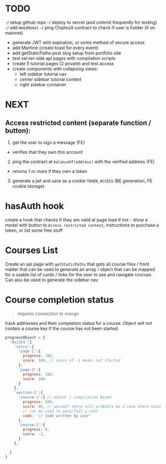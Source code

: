 # TODO

-/ setup github repo
-/ deploy to vercel (and commit frequently for testing)
-/ add `Web3Modal` 
-/ ping ChiptosX contract to check if user is holder (if on mainnet)
- generate JWT with expiration, or some method of secure access
- add Mantine (create toast for every event)
- add getStaticPaths post slug setup from portfolio site
- test server-side api pages with compilation scripts
- create 5 tutorial pages (2 private) and test access
- create components with collapsing views:
  - left sidebar tutorial nav
  - center sidebar tutorial content
  - right sidebar container






# NEXT

## Access restricted content (separate function / button):

1. get the user to sign a message (FE)
  - verifies that they own this account

2. ping the contract at `balanceOf(address)` with the verified address (FE)
  - returns 1 or more if they own a token

3. generate a jwt and save as a cookie `TOKEN_ACCESS` (BE generation, FE cookie storage)

# hasAuth hook

create a hook that checks if they are valid at page load
if not - show a modal with button to `Access restricted content`,
instructions to purchase a token, 
or list some free stuff


# Courses List

Create an api page with `getStaticPaths` that gets all course files / front matter
that can be used to generate an array / object that can be mapped for a 
usable list of cards / links for the user to see and navigate courses.
Can also be used to generate the sidebar nav.


# Course completion status

> requires connection to mongo

track addresses and their completion status for a course. Object will not 
contain a course key if the course has not been started.

```js
progressObject = {
  '0x1324':{
    'intro':{
      'page-1':{
        progress: 100,
        score: 100, // score of -1 means not started
      },
      'page-2':{
        progress: 100,
        score: 100
      }
    },
    'section-1':{
      'course-1':{ // editor / compilation based
        progress: 100,
        score: 95, // passed? there will probably be a case where minimum score 
        // can be used to pass/fail a user
        code: '// code written by user'
      },
      'course-2':{
        progress: 0,
        score: -1,
      }
    },

  }
}
```